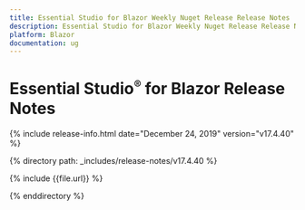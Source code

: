```yaml
---
title: Essential Studio for Blazor Weekly Nuget Release Release Notes  
description: Essential Studio for Blazor Weekly Nuget Release Release Notes  
platform: Blazor
documentation: ug
---
```


# Essential Studio<sup style="font-size:70%">&reg;</sup> for Blazor  Release Notes  

{% include release-info.html date="December 24, 2019"  version="v17.4.40" %} 

{% directory path: _includes/release-notes/v17.4.40 %}

{% include {{file.url}} %}

{% enddirectory %}

